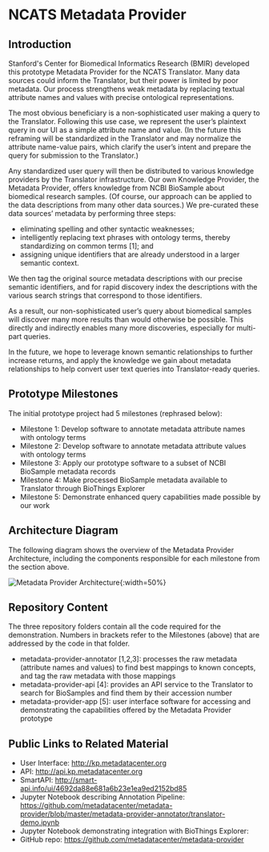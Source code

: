 # NCATS Metadata Provider

## Introduction

Stanford's Center for Biomedical Informatics Research (BMIR) developed this prototype Metadata Provider for the NCATS Translator.
Many data sources could inform the Translator, but their power is limited by poor metadata. 
Our process strengthens weak metadata by replacing textual attribute names and values with precise ontological representations.

The most obvious beneficiary is a non-sophisticated user making a query to the Translator. 
Following this use case, we represent the user’s plaintext query in our UI as a simple attribute name and value. 
(In the future this reframing will be standardized in the Translator and may normalize the attribute name-value pairs, 
which clarify the user’s intent and prepare the query for submission to the Translator.)

Any standardized user query will then be distributed to various knowledge providers by the Translator infrastructure.
Our own Knowledge Provider, the Metadata Provider, offers knowledge from NCBI BioSample about biomedical research samples. 
(Of course, our approach can be applied to the data descriptions from many other data sources.) 
We pre-curated these data sources’ metadata by performing three steps:
* eliminating spelling and other syntactic weaknesses; 
* intelligently replacing text phrases with ontology terms, thereby standardizing on common terms [1]; and 
* assigning unique identifiers that are already understood in a larger semantic context. 

We then tag the original source metadata descriptions with our precise semantic identifiers, 
and for rapid discovery index the descriptions with the various search strings that correspond to those identifiers.

As a result, our non-sophisticated user’s query about biomedical samples will discover many more results than would otherwise be possible.
This directly and indirectly enables many more discoveries, especially for multi-part queries. 

In the future, we hope to leverage known semantic relationships to further increase returns, 
and apply the knowledge we gain about metadata relationships to help convert user text queries into Translator-ready queries.

## Prototype Milestones
The initial prototype project had 5 milestones (rephrased below):
* Milestone 1: Develop software to annotate metadata attribute names with ontology terms
* Milestone 2: Develop software to annotate metadata attribute values with ontology terms
* Milestone 3: Apply our prototype software to a subset of NCBI BioSample metadata records
* Milestone 4: Make processed BioSample metadata available to Translator through BioThings Explorer
* Milestone 5: Demonstrate enhanced query capabilities made possible by our work

## Architecture Diagram

The following diagram shows the overview of the Metadata Provider Architecture, 
including the components responsible for each milestone from the section above.

![Metadata Provider Architecture](https://github.com/metadatacenter/metadata-provider/blob/master/img/MetadataProviderArchitecture.png){:width=50%}

## Repository Content 

The three repository folders contain all the code required for the demonstration. Numbers in brackets refer to the Milestones (above) that are addressed by the code in that folder.

* metadata-provider-annotator [1,2,3]: processes the raw metadata (attribute names and values) to find best mappings to known concepts, and tag the raw metadata with those mappings
* metadata-provider-api [4]: provides an API service to the Translator to search for BioSamples and find them by their accession number 
* metadata-provider-app [5]: user interface software for accessing and demonstrating the capabilities offered by the Metadata Provider prototype

## Public Links to Related Material

* User Interface: http://kp.metadatacenter.org
* API: http://api.kp.metadatacenter.org
* SmartAPI: http://smart-api.info/ui/4692da88e681a6b23e1ea9ed2152bd85
* Jupyter Notebook describing Annotation Pipeline: https://github.com/metadatacenter/metadata-provider/blob/master/metadata-provider-annotator/translator-demo.ipynb
* Jupyter Notebook demonstrating integration with BioThings Explorer: 
* GitHub repo: https://github.com/metadatacenter/metadata-provider

